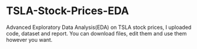 # TSLA-Stock-Prices-EDA
Advanced Exploratory Data Analysis(EDA) on TSLA stock prices, I uploaded code, dataset and report.
You can download files, edit them and use them however you want.
